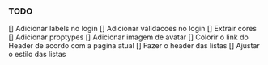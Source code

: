 ### TODO

[] Adicionar labels no login
[] Adicionar validacoes no login
[] Extrair cores
[] Adicionar proptypes
[] Adicionar imagem de avatar
[] Colorir o link do Header de acordo com a pagina atual
[] Fazer o header das listas
[] Ajustar o estilo das listas
